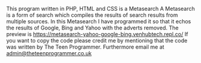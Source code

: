This program written in PHP, HTML and CSS is a Metasearch
A Metasearch is a form of search which compiles the results of search results from multiple sources.
In this Metasearch I have programmed it so that it echos the results of Google, Bing and Yahoo with the adverts removed.
The preview is https://metasearch-yahoo-google-bing.venhubtech.repl.co/
If you want to copy the code please credit me by mentioning that the code was written by The Teen Programmer.
Furthermore email me at admin@theteenprogrammer.co.uk
